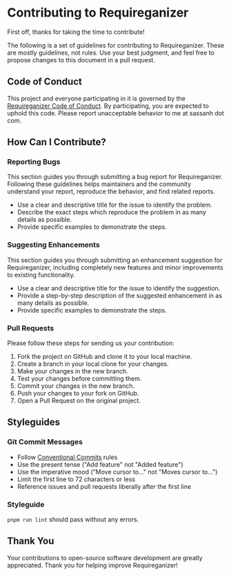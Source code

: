 # Contributing to Requireganizer

First off, thanks for taking the time to contribute!

The following is a set of guidelines for contributing to Requireganizer. These are mostly guidelines, not rules. Use your best judgment, and feel free to propose changes to this document in a pull request.

## Code of Conduct

This project and everyone participating in it is governed by the [Requireganizer Code of Conduct](/.github/CODE_OF_CONDUCT.md). By participating, you are expected to uphold this code. Please report unacceptable behavior to me at sassanh dot com.

## How Can I Contribute?

### Reporting Bugs

This section guides you through submitting a bug report for Requireganizer. Following these guidelines helps maintainers and the community understand your report, reproduce the behavior, and find related reports.

- Use a clear and descriptive title for the issue to identify the problem.
- Describe the exact steps which reproduce the problem in as many details as possible.
- Provide specific examples to demonstrate the steps.

### Suggesting Enhancements

This section guides you through submitting an enhancement suggestion for Requireganizer, including completely new features and minor improvements to existing functionality.

- Use a clear and descriptive title for the issue to identify the suggestion.
- Provide a step-by-step description of the suggested enhancement in as many details as possible.
- Provide specific examples to demonstrate the steps.

### Pull Requests

Please follow these steps for sending us your contribution:

1. Fork the project on GitHub and clone it to your local machine.
2. Create a branch in your local clone for your changes.
3. Make your changes in the new branch.
4. Test your changes before committing them.
5. Commit your changes in the new branch.
6. Push your changes to your fork on GitHub.
7. Open a Pull Request on the original project.

## Styleguides

### Git Commit Messages

- Follow [Conventional Commits](https://conventionalcommits.org) rules
- Use the present tense ("Add feature" not "Added feature")
- Use the imperative mood ("Move cursor to..." not "Moves cursor to...")
- Limit the first line to 72 characters or less
- Reference issues and pull requests liberally after the first line

### Styleguide

`pnpm run lint` should pass without any errors.

## Thank You

Your contributions to open-source software development are greatly appreciated. Thank you for helping improve Requireganizer!
